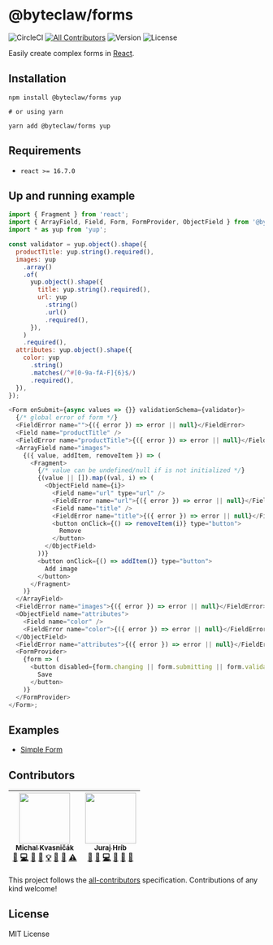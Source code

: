 # @byteclaw/forms

![CircleCI](https://img.shields.io/circleci/project/github/Byteclaw/forms/master.svg?style=flat-square)
[![All Contributors](https://img.shields.io/badge/all_contributors-2-orange.svg?style=flat-square)](#contributors)
![Version](https://img.shields.io/npm/v/@byteclaw/forms.svg?style=flat-square)
![License](https://img.shields.io/npm/l/@byteclaw/forms.svg?style=flat-square)

Easily create complex forms in [React](https://github.com/facebook/react).

## Installation

```console
npm install @byteclaw/forms yup

# or using yarn

yarn add @byteclaw/forms yup
```

## Requirements

- `react >= 16.7.0`

## Up and running example

```js
import { Fragment } from 'react';
import { ArrayField, Field, Form, FormProvider, ObjectField } from '@byteclaw/forms';
import * as yup from 'yup';

const validator = yup.object().shape({
  productTitle: yup.string().required(),
  images: yup
    .array()
    .of(
      yup.object().shape({
        title: yup.string().required(),
        url: yup
          .string()
          .url()
          .required(),
      }),
    )
    .required(),
  attributes: yup.object().shape({
    color: yup
      .string()
      .matches(/^#[0-9a-fA-F]{6}$/)
      .required(),
  }),
});

<Form onSubmit={async values => {}} validationSchema={validator}>
  {/* global error of form */}
  <FieldError name="">{({ error }) => error || null}</FieldError>
  <Field name="productTitle" />
  <FieldError name="productTitle">{({ error }) => error || null}</FieldError>
  <ArrayField name="images">
    {({ value, addItem, removeItem }) => (
      <Fragment>
        {/* value can be undefined/null if is not initialized */}
        {(value || []).map((val, i) => (
          <ObjectField name={i}>
            <Field name="url" type="url" />
            <FieldError name="url">{({ error }) => error || null}</FieldError>
            <Field name="title" />
            <FieldError name="title">{({ error }) => error || null}</FieldError>
            <button onClick={() => removeItem(i)} type="button">
              Remove
            </button>
          </ObjectField>
        ))}
        <button onClick={() => addItem()} type="button">
          Add image
        </button>
      </Fragment>
    )}
  </ArrayField>
  <FieldError name="images">{({ error }) => error || null}</FieldError>
  <ObjectField name="attributes">
    <Field name="color" />
    <FieldError name="color">{({ error }) => error || null}</FieldError>
  </ObjectField>
  <FieldError name="attributes">{({ error }) => error || null}</FieldError>
  <FormProvider>
    {form => (
      <button disabled={form.changing || form.submitting || form.validating} type="submit">
        Save
      </button>
    )}
  </FormProvider>
</Form>;
```

## Examples

- [Simple Form](./examples/SimpleForm.md)

## Contributors

<!-- ALL-CONTRIBUTORS-LIST:START - Do not remove or modify this section -->
<!-- prettier-ignore -->
| [<img src="https://avatars1.githubusercontent.com/u/174716?v=4" width="100px;"/><br /><sub><b>Michal Kvasničák</b></sub>](https://github.com/michalkvasnicak)<br />[💬](#question-michalkvasnicak "Answering Questions") [💻](https://github.com/byteclaw/@byteclaw/forms/commits?author=michalkvasnicak "Code") [🎨](#design-michalkvasnicak "Design") [📖](https://github.com/byteclaw/@byteclaw/forms/commits?author=michalkvasnicak "Documentation") [💡](#example-michalkvasnicak "Examples") [🤔](#ideas-michalkvasnicak "Ideas, Planning, & Feedback") [👀](#review-michalkvasnicak "Reviewed Pull Requests") [⚠️](https://github.com/byteclaw/@byteclaw/forms/commits?author=michalkvasnicak "Tests") | [<img src="https://avatars1.githubusercontent.com/u/373788?v=4" width="100px;"/><br /><sub><b>Juraj Hríb</b></sub>](https://github.com/jurajhrib)<br />[💬](#question-jurajhrib "Answering Questions") [🐛](https://github.com/byteclaw/@byteclaw/forms/issues?q=author%3Ajurajhrib "Bug reports") [💻](https://github.com/byteclaw/@byteclaw/forms/commits?author=jurajhrib "Code") [📖](https://github.com/byteclaw/@byteclaw/forms/commits?author=jurajhrib "Documentation") [🤔](#ideas-jurajhrib "Ideas, Planning, & Feedback") [👀](#review-jurajhrib "Reviewed Pull Requests") |
| :---: | :---: |

<!-- ALL-CONTRIBUTORS-LIST:END -->

This project follows the [all-contributors](https://github.com/kentcdodds/all-contributors) specification. Contributions of any kind welcome!

## License

MIT License
